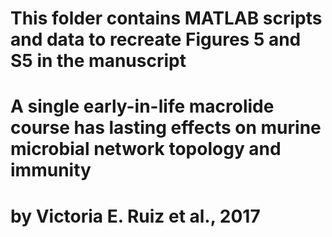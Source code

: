 # This folder contains MATLAB scripts and data to recreate Figures 5 and S5 in the manuscript
# A single early-in-life macrolide course has lasting effects on murine microbial network topology and immunity
# by Victoria E. Ruiz et al., 2017
